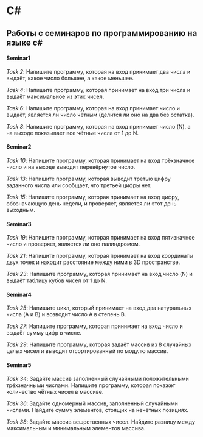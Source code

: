 # C#
## Работы с семинаров по программированию на языке c#
#### **Seminar1**
*Task 2*: Напишите программу, которая на вход принимает два числа и выдаёт, какое число большее, а какое меньшее.

*Task 4*: Напишите программу, которая принимает на вход три числа и выдаёт максимальное из этих чисел.

*Task 6*: Напишите программу, которая на вход принимает число и выдаёт, является ли число чётным (делится ли оно на два без остатка).

*Task 8*: Напишите программу, которая на вход принимает число (N), а на выходе показывает все чётные числа от 1 до N.
#### **Seminar2**
*Task 10*: Напишите программу, которая принимает на вход трёхзначное число и на выходе выводит перевёрнутое число.

*Task 13*: Напишите программу, которая выводит третью цифру заданного числа или сообщает, что третьей цифры нет.

*Task 15*: Напишите программу, которая принимает на вход цифру, обозначающую день недели, и проверяет, является ли этот день выходным.
#### **Seminar3**
*Task 19*: Напишите программу, которая принимает на вход пятизначное число и проверяет, является ли оно палиндромом.

*Task 21*: Напишите программу, которая принимает на вход координаты двух точек и находит расстояние между ними в 3D пространстве.

*Task 23*: Напишите программу, которая принимает на вход число (N) и выдаёт таблицу кубов чисел от 1 до N.
#### **Seminar4**
*Task 25*: Напишите цикл, который принимает на вход два натуральных числа (A и B) и возводит число A в степень B.

*Task 27*: Напишите программу, которая принимает на вход число и выдаёт сумму цифр в числе.

*Task 29*: Напишите программу, которая задаёт массив из 8 случайных целых чисел и выводит отсортированный по модулю массив.
#### **Seminar5**
*Task 34*: Задайте массив заполненный случайными положительными трёхзначными числами. Напишите программу, которая покажет количество чётных чисел в массиве.

*Task 36*: Задайте одномерный массив, заполненный случайными числами. Найдите сумму элементов, стоящих на нечётных позициях.

*Task 38*: Задайте массив вещественных чисел. Найдите разницу между максимальным и минимальным элементов массива.